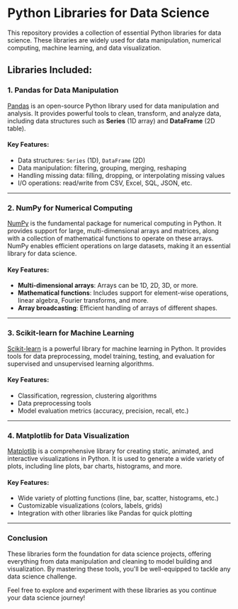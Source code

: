 # Python Libraries for Data Science

This repository provides a collection of essential Python libraries for data science. These libraries are widely used for data manipulation, numerical computing, machine learning, and data visualization.

## Libraries Included:

### 1. Pandas for Data Manipulation

[Pandas](https://pandas.pydata.org/) is an open-source Python library used for data manipulation and analysis. It provides powerful tools to clean, transform, and analyze data, including data structures such as **Series** (1D array) and **DataFrame** (2D table).

#### Key Features:
- Data structures: `Series` (1D), `DataFrame` (2D)
- Data manipulation: filtering, grouping, merging, reshaping
- Handling missing data: filling, dropping, or interpolating missing values
- I/O operations: read/write from CSV, Excel, SQL, JSON, etc.

---
### 2. NumPy for Numerical Computing

[NumPy](https://numpy.org/) is the fundamental package for numerical computing in Python. It provides support for large, multi-dimensional arrays and matrices, along with a collection of mathematical functions to operate on these arrays. NumPy enables efficient operations on large datasets, making it an essential library for data science.

#### Key Features:
- **Multi-dimensional arrays**: Arrays can be 1D, 2D, 3D, or more.
- **Mathematical functions**: Includes support for element-wise operations, linear algebra, Fourier transforms, and more.
- **Array broadcasting**: Efficient handling of arrays of different shapes.

---
### 3. Scikit-learn for Machine Learning
[Scikit-learn](https://scikit-learn.org/stable/) is a powerful library for machine learning in Python. It provides tools for data preprocessing, model training, testing, and evaluation for supervised and unsupervised learning algorithms.

#### Key Features:
- Classification, regression, clustering algorithms
- Data preprocessing tools
- Model evaluation metrics (accuracy, precision, recall, etc.)

---
### 4. Matplotlib for Data Visualization
[Matplotlib](https://matplotlib.org/) is a comprehensive library for creating static, animated, and interactive visualizations in Python. It is used to generate a wide variety of plots, including line plots, bar charts, histograms, and more.

#### Key Features:
- Wide variety of plotting functions (line, bar, scatter, histograms, etc.)
- Customizable visualizations (colors, labels, grids)
- Integration with other libraries like Pandas for quick plotting
  
---
### Conclusion
These libraries form the foundation for data science projects, offering everything from data manipulation and cleaning to model building and visualization. By mastering these tools, you'll be well-equipped to tackle any data science challenge.

Feel free to explore and experiment with these libraries as you continue your data science journey!

